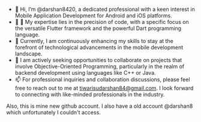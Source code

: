 - 👋 Hi, I’m @darshan8420,  a dedicated professional with a keen interest in Mobile Application Development for Android and iOS platforms.
- 👀 👀 My expertise lies in the precision of code, with a specific focus on the versatile Flutter framework and the powerful Dart programming language.
- 🌱 Currently, I am continuously enhancing my skills to stay at the forefront of technological advancements in the mobile development landscape.
- 💞️ I am actively seeking opportunities to collaborate on projects that involve Objective-Oriented Programming, particularly in the realm of backend development using languages like C++ or Java.
- 📫 For professional inquiries and collaboration discussions, please feel free to reach out to me at tiwarisudarshan84@gmail.com. I look forward to connecting with like-minded professionals in the industry.

Also, this is mine new github account. I also have a old account @darshan8 which unfortunately I couldn't access. 

<!---
darshan8420/darshan8420 is a ✨ special ✨ repository because its `README.md` (this file) appears on your GitHub profile.
You can click the Preview link to take a look at your changes.
--->
